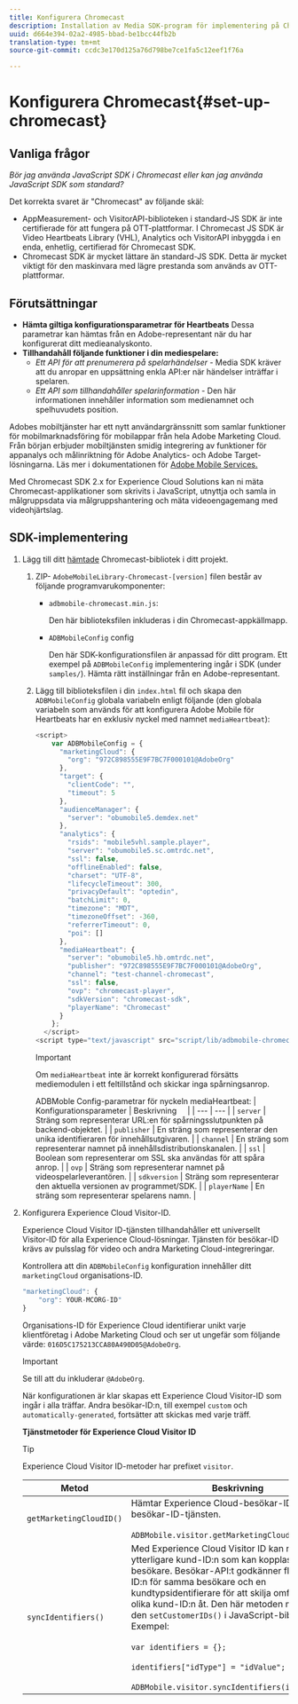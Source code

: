 ```yaml
---
title: Konfigurera Chromecast
description: Installation av Media SDK-program för implementering på Chromecast.
uuid: d664e394-02a2-4985-bbad-be1bcc44fb2b
translation-type: tm+mt
source-git-commit: ccdc3e170d125a76d798be7ce1fa5c12eef1f76a

---
```



# Konfigurera Chromecast{#set-up-chromecast}

## Vanliga frågor

_Bör jag använda JavaScript SDK i Chromecast eller kan jag använda JavaScript SDK som standard?_

Det korrekta svaret är &quot;Chromecast&quot; av följande skäl:
* AppMeasurement- och VisitorAPI-biblioteken i standard-JS SDK är inte certifierade för att fungera på OTT-plattformar. I Chromecast JS SDK är Video Heartbeats Library (VHL), Analytics och VisitorAPI inbyggda i en enda, enhetlig, certifierad för Chromecast SDK.
* Chromecast SDK är mycket lättare än standard-JS SDK. Detta är mycket viktigt för den maskinvara med lägre prestanda som används av OTT-plattformar.

## Förutsättningar

* **Hämta giltiga konfigurationsparametrar för Heartbeats** Dessa parametrar kan hämtas från en Adobe-representant när du har konfigurerat ditt medieanalyskonto.
* **Tillhandahåll följande funktioner i din mediespelare:**
   * *Ett API för att prenumerera på spelarhändelser* - Media SDK kräver att du anropar en uppsättning enkla API:er när händelser inträffar i spelaren.
   * *Ett API som tillhandahåller spelarinformation* - Den här informationen innehåller information som medienamnet och spelhuvudets position.

Adobes mobiltjänster har ett nytt användargränssnitt som samlar funktioner för mobilmarknadsföring för mobilappar från hela Adobe Marketing Cloud. Från början erbjuder mobiltjänsten smidig integrering av funktioner för appanalys och målinriktning för Adobe Analytics- och Adobe Target-lösningarna. Läs mer i dokumentationen för [Adobe Mobile Services.](https://docs.adobe.com/content/help/en/mobile-services/using/home.html)

Med Chromecast SDK 2.x for Experience Cloud Solutions kan ni mäta Chromecast-applikationer som skrivits i JavaScript, utnyttja och samla in målgruppsdata via målgruppshantering och mäta videoengagemang med videohjärtslag.

## SDK-implementering

1. Lägg till ditt [hämtade](/help/sdk-implement/download-sdks.md#download-2x-sdks) Chromecast-bibliotek i ditt projekt.

   1. ZIP- `AdobeMobileLibrary-Chromecast-[version]` filen består av följande programvarukomponenter:

      * `adbmobile-chromecast.min.js`:

         Den här biblioteksfilen inkluderas i din Chromecast-appkällmapp.

      * `ADBMobileConfig` config

         Den här SDK-konfigurationsfilen är anpassad för ditt program. Ett exempel på `ADBMobileConfig` implementering ingår i SDK (under `samples/`). Hämta rätt inställningar från en Adobe-representant.
   1. Lägg till biblioteksfilen i din `index.html` fil och skapa den `ADBMobileConfig` globala variabeln enligt följande (den globala variabeln som används för att konfigurera Adobe Mobile för Heartbeats har en exklusiv nyckel med namnet `mediaHeartbeat`):

      ```js
      <script> 
          var ADBMobileConfig = { 
            "marketingCloud": { 
              "org": "972C898555E9F7BC7F000101@AdobeOrg" 
            }, 
            "target": { 
              "clientCode": "", 
              "timeout": 5 
            }, 
            "audienceManager": { 
              "server": "obumobile5.demdex.net" 
            }, 
            "analytics": { 
              "rsids": "mobile5vhl.sample.player", 
              "server": "obumobile5.sc.omtrdc.net", 
              "ssl": false, 
              "offlineEnabled": false, 
              "charset": "UTF-8", 
              "lifecycleTimeout": 300, 
              "privacyDefault": "optedin", 
              "batchLimit": 0, 
              "timezone": "MDT", 
              "timezoneOffset": -360, 
              "referrerTimeout": 0, 
              "poi": [] 
            }, 
            "mediaHeartbeat": { 
              "server": "obumobile5.hb.omtrdc.net", 
              "publisher": "972C898555E9F7BC7F000101@AdobeOrg", 
              "channel": "test-channel-chromecast", 
              "ssl": false, 
              "ovp": "chromecast-player", 
              "sdkVersion": "chromecast-sdk", 
              "playerName": "Chromecast" 
            } 
          }; 
        </script> 
      <script type="text/javascript" src="script/lib/adbmobile-chromecast.min.js"></script>
      ```

      >[!IMPORTANT]
      >
      >Om `mediaHeartbeat` inte är korrekt konfigurerad försätts mediemodulen i ett feltillstånd och skickar inga spårningsanrop.

      ADBMoble Config-parametrar för nyckeln mediaHeartbeat:
   | Konfigurationsparameter | Beskrivning     |
   | --- | --- |
   | `server` | Sträng som representerar URL:en för spårningsslutpunkten på backend-objektet. |
   | `publisher` | En sträng som representerar den unika identifieraren för innehållsutgivaren. |
   | `channel` | En sträng som representerar namnet på innehållsdistributionskanalen. |
   | `ssl` | Boolean som representerar om SSL ska användas för att spåra anrop. |
   | `ovp` | Sträng som representerar namnet på videospelarleverantören. |
   | `sdkversion` | Sträng som representerar den aktuella versionen av programmet/SDK. |
   | `playerName` | En sträng som representerar spelarens namn. |


1. Konfigurera Experience Cloud Visitor-ID.

   Experience Cloud Visitor ID-tjänsten tillhandahåller ett universellt Visitor-ID för alla Experience Cloud-lösningar. Tjänsten för besökar-ID krävs av pulsslag för video och andra Marketing Cloud-integreringar.

   Kontrollera att din `ADBMobileConfig` konfiguration innehåller ditt `marketingCloud` organisations-ID.

   ```js
   "marketingCloud": { 
       "org": YOUR-MCORG-ID" 
   }
   ```

   Organisations-ID för Experience Cloud identifierar unikt varje klientföretag i Adobe Marketing Cloud och ser ut ungefär som följande värde: `016D5C175213CCA80A490D05@AdobeOrg`.

   >[!IMPORTANT]
   >
   >Se till att du inkluderar `@AdobeOrg`.

   När konfigurationen är klar skapas ett Experience Cloud Visitor-ID som ingår i alla träffar. Andra besökar-ID:n, till exempel `custom` och `automatically-generated`, fortsätter att skickas med varje träff.

   **Tjänstmetoder för Experience Cloud Visitor ID**

   >[!TIP]
   >
   >Experience Cloud Visitor ID-metoder har prefixet `visitor`.

   | Metod | Beskrivning |
   | --- | --- |
   | `getMarketingCloudID()` | Hämtar Experience Cloud-besökar-ID:t från besökar-ID-tjänsten.  <br/><br/>`ADBMobile.visitor.getMarketingCloudID();` |
   | `syncIdentifiers()` | Med Experience Cloud Visitor ID kan ni ange ytterligare kund-ID:n som kan kopplas till varje besökare. Besökar-API:t godkänner flera kund-ID:n för samma besökare och en kundtypsidentifierare för att skilja omfattningen för olika kund-ID:n åt. Den här metoden motsvarar den `setCustomerIDs()` i JavaScript-biblioteket.  Exempel: <br/><br/>`var identifiers = {};` <br/><br/>`identifiers["idType"] = "idValue";` <br/><br/>`ADBMobile.visitor.syncIdentifiers(identifiers);` |


<!--   **Postbacks -** For more information about configuring postbacks, see [Configure Postbacks.](https://docs.adobe.com/content/help/en/mobile-services/using/manage-app-settings-ug/configuring-app/signals.html) -->

